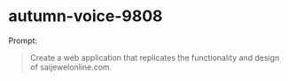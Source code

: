 # autumn-voice-9808

Prompt:
> Create a web application that replicates the functionality and design of saijewelonline.com.